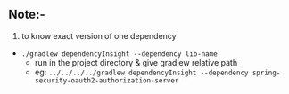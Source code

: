 ##

## Note:-
1. to know exact version of one dependency
  - `./gradlew dependencyInsight --dependency lib-name`
      - run in the project directory & give gradlew relative path
      - eg: `../../../../gradlew dependencyInsight --dependency spring-security-oauth2-authorization-server`